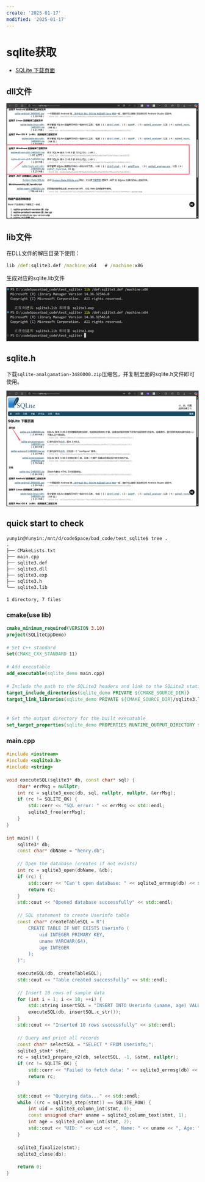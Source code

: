 ```yaml
---
create: '2025-01-17'
modified: '2025-01-17'
---
```


# sqlite获取

* [SQLite 下载页面](https://sqlite.org/download.html)

## dll文件

![image-20250117194628536](./assets/image-20250117194628536.png)

## lib文件

在DLL文件的解压目录下使用：

```bat
lib /def:sqlite3.def /machine:x64	# /machine:x86
```

生成对应的sqlite.lib文件

<img src="./assets/image-20250117195545106.png" alt="image-20250117195545106" style="zoom:50%;" />

## sqlite.h

下载`sqlite-amalgamation-3480000.zip`压缩包，并复制里面的sqlite.h文件即可使用。

![image-20250117195836902](./assets/image-20250117195836902.png)

## quick start to check

```
yunyin@Yunyin:/mnt/d/codeSpace/bad_code/test_sqlite$ tree .
.
├── CMakeLists.txt
├── main.cpp
├── sqlite3.def
├── sqlite3.dll
├── sqlite3.exp
├── sqlite3.h
└── sqlite3.lib

1 directory, 7 files
```

### cmake(use lib)

```cmake
cmake_minimum_required(VERSION 3.10)
project(SQLiteCppDemo)

# Set C++ standard
set(CMAKE_CXX_STANDARD 11)

# Add executable
add_executable(sqlite_demo main.cpp)

# Include the path to the SQLite3 headers and link to the SQLite3 static library
target_include_directories(sqlite_demo PRIVATE ${CMAKE_SOURCE_DIR})
target_link_libraries(sqlite_demo PRIVATE ${CMAKE_SOURCE_DIR}/sqlite3.lib)	# 使用lib


# Set the output directory for the built executable
set_target_properties(sqlite_demo PROPERTIES RUNTIME_OUTPUT_DIRECTORY ${CMAKE_SOURCE_DIR}/bin)
```

### main.cpp

```c++
#include <iostream>
#include <sqlite3.h>
#include <string>

void executeSQL(sqlite3* db, const char* sql) {
    char* errMsg = nullptr;
    int rc = sqlite3_exec(db, sql, nullptr, nullptr, &errMsg);
    if (rc != SQLITE_OK) {
        std::cerr << "SQL error: " << errMsg << std::endl;
        sqlite3_free(errMsg);
    }
}

int main() {
    sqlite3* db;
    const char* dbName = "henry.db";
    
    // Open the database (creates if not exists)
    int rc = sqlite3_open(dbName, &db);
    if (rc) {
        std::cerr << "Can't open database: " << sqlite3_errmsg(db) << std::endl;
        return rc;
    }
    std::cout << "Opened database successfully" << std::endl;
    
    // SQL statement to create Userinfo table
    const char* createTableSQL = R"(
        CREATE TABLE IF NOT EXISTS Userinfo (
            uid INTEGER PRIMARY KEY,
            uname VARCHAR(64),
            age INTEGER
        );
    )";
    
    executeSQL(db, createTableSQL);
    std::cout << "Table created successfully" << std::endl;

    // Insert 10 rows of sample data
    for (int i = 1; i <= 10; ++i) {
        std::string insertSQL = "INSERT INTO Userinfo (uname, age) VALUES ('User" + std::to_string(i) + "', " + std::to_string(20 + i) + ");";
        executeSQL(db, insertSQL.c_str());
    }
    std::cout << "Inserted 10 rows successfully" << std::endl;

    // Query and print all records
    const char* selectSQL = "SELECT * FROM Userinfo;";
    sqlite3_stmt* stmt;
    rc = sqlite3_prepare_v2(db, selectSQL, -1, &stmt, nullptr);
    if (rc != SQLITE_OK) {
        std::cerr << "Failed to fetch data: " << sqlite3_errmsg(db) << std::endl;
        return rc;
    }

    std::cout << "Querying data..." << std::endl;
    while ((rc = sqlite3_step(stmt)) == SQLITE_ROW) {
        int uid = sqlite3_column_int(stmt, 0);
        const unsigned char* uname = sqlite3_column_text(stmt, 1);
        int age = sqlite3_column_int(stmt, 2);
        std::cout << "UID: " << uid << ", Name: " << uname << ", Age: " << age << std::endl;
    }

    sqlite3_finalize(stmt);
    sqlite3_close(db);
    
    return 0;
}
```

##